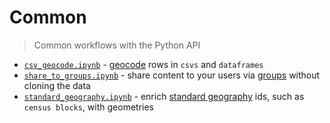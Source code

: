 # Common

> Common workflows with the Python API

* [`csv_geocode.ipynb`](/common/csv_geocode.ipynb) - [geocode](https://developers.arcgis.com/features/geocoding/) rows in `csvs` and `dataframes`
* [`share_to_groups.ipynb`](/common/share_to_groups.ipynb) - share content to your users via [groups](https://doc.arcgis.com/en/arcgis-online/share-maps/groups.htm) without cloning the data
* [`standard_geography.ipynb`](/common/standard_geography.ipynb) - enrich [standard geography](https://developers.arcgis.com/rest/geoenrichment/api-reference/standard-geography-query.htm) ids, such as `census blocks`, with geometries